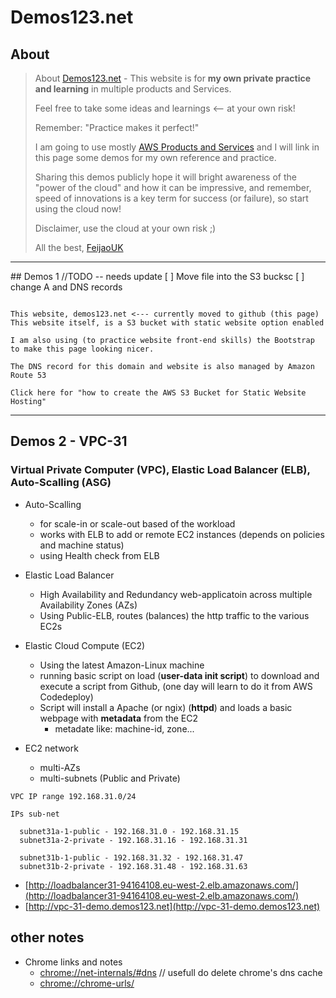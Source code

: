 # Demos123.net

## About
> About [Demos123.net](http://demos123.net) - This website is for **my own private practice and learning**
> in multiple products and Services.
>
> Feel free to take some ideas and learnings <-- at your own risk!
>
> Remember: "Practice makes it perfect!"
>
> I am going to use mostly [AWS Products and Services](https://aws.amazon.com) and I will link in this page some demos for my
> own reference and practice.
>
> Sharing this demos publicly hope it will bright awareness of the "power of the cloud" and how it can be impressive,
> and remember, speed of innovations is a key term for success (or failure),
> so start using the cloud now!
>
> Disclaimer, use the cloud at your own risk ;)
>
> All the best,
> [FeijaoUK](https://feijaouk.com)


---
## Demos 1
//TODO -- needs update
[ ] Move file into the S3 bucksc
[ ] change A and DNS records

```shell

This website, demos123.net <--- currently moved to github (this page)
This website itself, is a S3 bucket with static website option enabled

I am also using (to practice website front-end skills) the Bootstrap to make this page looking nicer.

The DNS record for this domain and website is also managed by Amazon Route 53

Click here for "how to create the AWS S3 Bucket for Static Website Hosting"
```


---
## Demos 2 - VPC-31
### Virtual Private Computer (VPC), Elastic Load Balancer (ELB), Auto-Scalling (ASG)

* Auto-Scalling
  - for scale-in or scale-out based of the workload
  - works with ELB to add or remote EC2 instances (depends on policies and machine status)
  - using Health check from ELB
  
 * Elastic Load Balancer
   - High Availability and Redundancy web-applicatoin across multiple Availability Zones (AZs)
   - Using Public-ELB, routes (balances) the http traffic to the various EC2s
  
* Elastic Cloud Compute (EC2)
  - Using the latest Amazon-Linux machine
  - running basic script on load (**user-data init script**) to download and execute a script from Github,
  (one day will learn to do it from AWS Codedeploy)
  - Script will install a Apache (or ngix) (**httpd**) and loads a basic webpage with **metadata** from the EC2
    + metadate like: machine-id, zone...
    
* EC2 network
  - multi-AZs 
  - multi-subnets (Public and Private)
  
```
VPC IP range 192.168.31.0/24 

IPs sub-net

  subnet31a-1-public - 192.168.31.0 - 192.168.31.15
  subnet31a-2-private - 192.168.31.16 - 192.168.31.31
  
  subnet31b-1-public - 192.168.31.32 - 192.168.31.47
  subnet31b-2-private - 192.168.31.48 - 192.168.31.63

```

* [http://loadbalancer31-94164108.eu-west-2.elb.amazonaws.com/](http://loadbalancer31-94164108.eu-west-2.elb.amazonaws.com/)
* [http://vpc-31-demo.demos123.net](http://vpc-31-demo.demos123.net)






## other notes
* Chrome links and notes
  - [chrome://net-internals/#dns](chrome://net-internals/#dns)    // usefull do delete chrome's dns cache
  - [chrome://chrome-urls/](chrome://chrome-urls/)
